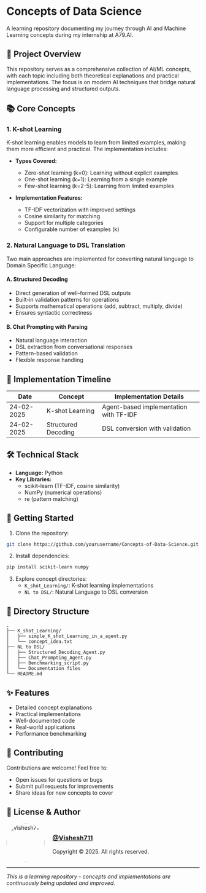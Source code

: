 # Concepts of Data Science

A learning repository documenting my journey through AI and Machine Learning concepts during my internship at A79.AI.

## 🎯 Project Overview

This repository serves as a comprehensive collection of AI/ML concepts, with each topic including both theoretical explanations and practical implementations. The focus is on modern AI techniques that bridge natural language processing and structured outputs.

## 📚 Core Concepts

### 1. K-shot Learning
K-shot learning enables models to learn from limited examples, making them more efficient and practical. The implementation includes:

- **Types Covered:**
  - Zero-shot learning (k=0): Learning without explicit examples
  - One-shot learning (k=1): Learning from a single example
  - Few-shot learning (k=2-5): Learning from limited examples

- **Implementation Features:**
  - TF-IDF vectorization with improved settings
  - Cosine similarity for matching
  - Support for multiple categories
  - Configurable number of examples (k)

### 2. Natural Language to DSL Translation
Two main approaches are implemented for converting natural language to Domain Specific Language:

#### A. Structured Decoding
- Direct generation of well-formed DSL outputs
- Built-in validation patterns for operations
- Supports mathematical operations (add, subtract, multiply, divide)
- Ensures syntactic correctness

#### B. Chat Prompting with Parsing
- Natural language interaction
- DSL extraction from conversational responses
- Pattern-based validation
- Flexible response handling

## 📅 Implementation Timeline

| Date       | Concept             | Implementation Details |
|------------|--------------------|-----------------------|
| 24-02-2025 | K-shot Learning    | Agent-based implementation with TF-IDF |
| 24-02-2025 | Structured Decoding| DSL conversion with validation |

## 🛠️ Technical Stack

- **Language:** Python
- **Key Libraries:**
  - scikit-learn (TF-IDF, cosine similarity)
  - NumPy (numerical operations)
  - re (pattern matching)

## 🚀 Getting Started

1. Clone the repository:
```bash
git clone https://github.com/yourusername/Concepts-of-Data-Science.git
```

2. Install dependencies:
```bash
pip install scikit-learn numpy
```

3. Explore concept directories:
   - `K_shot_Learning/`: K-shot learning implementations
   - `NL to DSL/`: Natural Language to DSL conversion

## 📖 Directory Structure

```
.
├── K_shot_Learning/
│   ├── simple_K_shot_Learning_in_a_agent.py
│   └── concept_idea.txt
├── NL to DSL/
│   ├── Structured_Decoding_Agent.py
│   ├── Chat_Prompting_Agent.py
│   ├── Benchmarking_script.py
│   └── Documentation files
└── README.md
```

## ✨ Features

- Detailed concept explanations
- Practical implementations
- Well-documented code
- Real-world applications
- Performance benchmarking

## 🤝 Contributing

Contributions are welcome! Feel free to:
- Open issues for questions or bugs
- Submit pull requests for improvements
- Share ideas for new concepts to cover

## 📝 License & Author

<div align="left" style="display: flex; align-items: center; gap: 20px;">
  <a href="https://github.com/Vishesh711">
    <img src="https://github.com/Vishesh711.png" width="100px" alt="Vishesh711" style="border-radius:50%"/>
  </a>
  <div>
    <h3><a href="https://github.com/Vishesh711">@Vishesh711</a></h3>
    <p>Copyright © 2025. All rights reserved.</p>
  </div>
</div>

---
*This is a learning repository - concepts and implementations are continuously being updated and improved.*